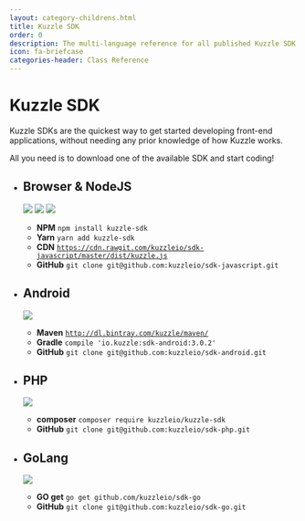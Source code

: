 ```yaml
---
layout: category-childrens.html
title: Kuzzle SDK
order: 0
description: The multi-language reference for all published Kuzzle SDK
icon: fa-briefcase
categories-header: Class Reference
---
```


# Kuzzle SDK

Kuzzle SDKs are the quickest way to get started developing front-end applications, without needing any prior knowledge of how Kuzzle works.  

All you need is to download one of the available SDK and start coding!

<ul class="sdk-list">
    <li class="sdk-item">
        <h2>Browser &amp; NodeJS</h2>
        <div class="sdk-logos">
            <img src="{{ site_base_path }}assets/images/javascript-logo.png" link-exclude>
            <img src="{{ site_base_path }}assets/images/react-logo.png" link-exclude>
            <img src="{{ site_base_path }}assets/images/cordova-logo.png" link-exclude>      
        </div><!--
        --><div class="sdk-sources">
            <ul class="sdk-sources-list">
                <li><strong>NPM</strong> <code>npm install kuzzle-sdk</code></li>
                <li><strong>Yarn</strong> <code>yarn add kuzzle-sdk</code></li>
                <li><strong>CDN</strong> <code><a href="https://cdn.rawgit.com/kuzzleio/sdk-javascript/master/dist/kuzzle.js" link-exclude>https://cdn.rawgit.com/kuzzleio/sdk-javascript/master/dist/kuzzle.js</a></code></li>
                <li><strong>GitHub</strong> <code>git clone git@github.com:kuzzleio/sdk-javascript.git</code></li>
            </ul>
        </div>
    </li>
    <li class="sdk-item">
        <h2>Android</h2>
        <div class="sdk-logos">
            <img src="{{ site_base_path }}assets/images/android-logo.png" link-exclude>
        </div><!--
        --><div class="sdk-sources">
            <ul class="sdk-sources-list">
                <li><strong>Maven</strong> <code><a href="http://dl.bintray.com/kblondel/maven/" link-exclude>http://dl.bintray.com/kuzzle/maven/</a></code></li>
                <li><strong>Gradle</strong> <code>compile 'io.kuzzle:sdk-android:3.0.2'</code></li>
                <li><strong>GitHub</strong> <code>git clone git@github.com:kuzzleio/sdk-android.git</code></li>
            </ul>
        </div>
    </li>
    <li class="sdk-item">
        <h2>PHP</h2>
        <div class="sdk-logos">
            <img src="{{ site_base_path }}assets/images/php-logo.png" link-exclude>
        </div><!--
        --><div class="sdk-sources">
            <ul class="sdk-sources-list">
                <li><strong>composer</strong> <code>composer require kuzzleio/kuzzle-sdk</code></li>
                <li><strong>GitHub</strong> <code>git clone git@github.com:kuzzleio/sdk-php.git</code></li>
            </ul>
        </div>
    </li>
    <li class="sdk-item">
        <h2>GoLang</h2>
        <div class="sdk-logos">
            <img src="{{ site_base_path }}assets/images/golang-logo.png" link-exclude>
        </div><!--
        --><div class="sdk-sources">
            <ul class="sdk-sources-list">
                <li><strong>GO get</strong> <code>go get github.com/kuzzleio/sdk-go</code></li>
                <li><strong>GitHub</strong> <code>git clone git@github.com:kuzzleio/sdk-go.git</code></li>
            </ul>
        </div>
    </li>
</ul>
